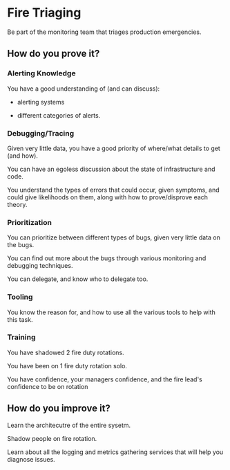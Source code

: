 # Fire Triaging

Be part of the monitoring team that triages production emergencies.

## How do you prove it?

### Alerting Knowledge

You have a good understanding of (and can discuss):

* alerting systems 

* different categories of alerts.

### Debugging/Tracing

Given very little data, you have a good priority of where/what details to get (and how).

You can have an egoless discussion about the state of infrastructure and code.

You understand the types of errors that could occur, given symptoms, and could give likelihoods on them, along with how to prove/disprove each theory.

### Prioritization

You can prioritize between different types of bugs, given very little data on the bugs.

You can find out more about the bugs through various monitoring and debugging techniques.

You can delegate, and know who to delegate too.

### Tooling

You know the reason for, and how to use all the various tools to help with this task.

### Training

You have shadowed 2 fire duty rotations.

You have been on 1 fire duty rotation solo.

You have confidence, your managers confidence, and the fire lead's confidence to be on rotation


## How do you improve it?


Learn the architecutre of the entire sysetm.

Shadow people on fire rotation.

Learn about all the logging and metrics gathering services that will help you diagnose issues.

